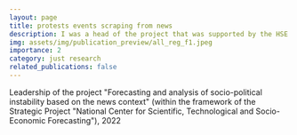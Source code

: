 ```yaml
---
layout: page
title: protests events scraping from news
description: I was a head of the project that was supported by the HSE University in 2022
img: assets/img/publication_preview/all_reg_f1.jpeg
importance: 2
category: just research
related_publications: false
---
```


Leadership of the project "Forecasting and analysis of socio-political instability based on the news context" (within the framework of the Strategic Project "National Center for Scientific, Technological and Socio-Economic Forecasting"), 2022
